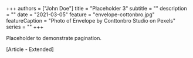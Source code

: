 +++
authors = ["John Doe"]
title = "Placeholder 3"
subtitle = ""
description = ""
date = "2021-03-05"
feature = "envelope-cottonbro.jpg"
featureCaption = "Photo of Envelope by Conttonbro Studio on Pexels"
series = ""
+++

Placeholder to demonstrate pagination.
<!--more-->
[Article - Extended]
